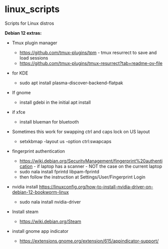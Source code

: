 # linux_scripts
Scripts for Linux distros

**Debian 12 extras:**

- Tmux plugin manager
  - https://github.com/tmux-plugins/tpm - tmux resurrect to save and load sessions
  - https://github.com/tmux-plugins/tmux-resurrect?tab=readme-ov-file

- for KDE
  - sudo apt install plasma-discover-backend-flatpak
    
- If gnome
  - install gdebi in the initial apt install
 
- if xfce
  - install blueman for bluetooth

- Sometimes this work for swapping ctrl and caps lock on US layout
    - setxkbmap -layout us -option ctrl:swapcaps


- fingerprint authentication
   - https://wiki.debian.org/SecurityManagement/fingerprint%20authentication - if laptop has a scanner - NOT the case on the current laptop
   -  sudo nala install fprintd libpam-fprintd
   -  then follow the instruction at Settings/User/Fingerprint Login

- nvidia install https://linuxconfig.org/how-to-install-nvidia-driver-on-debian-12-bookworm-linux
   - sudo nala install nvidia-driver


- Install steam
  - https://wiki.debian.org/Steam

- install gnome app indicator
  - https://extensions.gnome.org/extension/615/appindicator-support/
